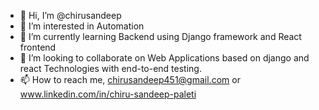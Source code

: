 - 👋 Hi, I’m @chirusandeep
- 👀 I’m interested in Automation
- 🌱 I’m currently learning Backend using Django framework and React frontend
- 💞️ I’m looking to collaborate on Web Applications based on django and react Technologies with end-to-end testing.
- 📫 How to reach me, chirusandeep451@gmail.com or www.linkedin.com/in/chiru-sandeep-paleti


<!---
chirusandeep/chirusandeep is a ✨ special ✨ repository because its `README.md` (this file) appears on your GitHub profile.
You can click the Preview link to take a look at your changes.
--->
